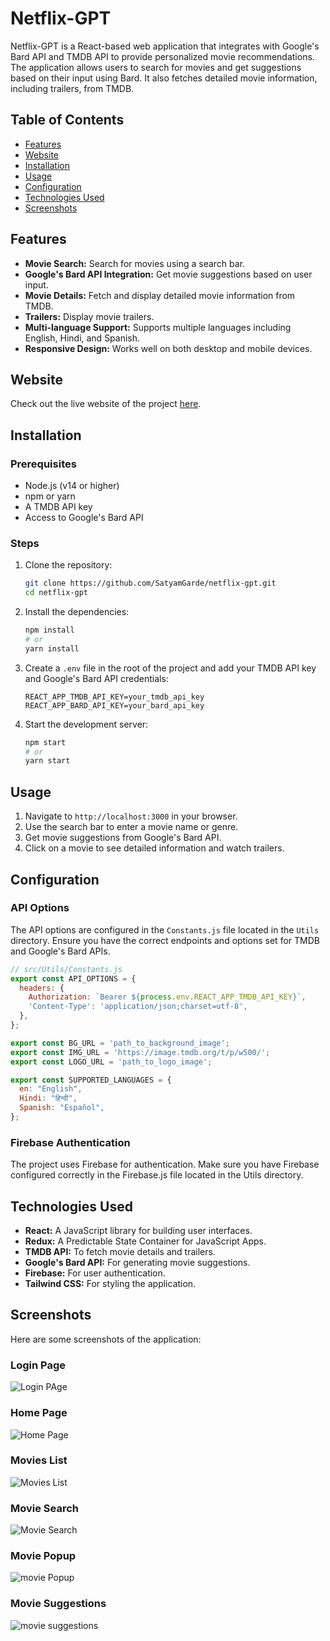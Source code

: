 # Netflix-GPT

Netflix-GPT is a React-based web application that integrates with Google's Bard API and TMDB API to provide personalized movie recommendations. The application allows users to search for movies and get suggestions based on their input using Bard. It also fetches detailed movie information, including trailers, from TMDB.

## Table of Contents
- [Features](#features)
- [Website](#website)
- [Installation](#installation)
- [Usage](#usage)
- [Configuration](#configuration)
- [Technologies Used](#technologies-used)
- [Screenshots](#screenshots)


## Features
- **Movie Search:** Search for movies using a search bar.
- **Google's Bard API Integration:** Get movie suggestions based on user input.
- **Movie Details:** Fetch and display detailed movie information from TMDB.
- **Trailers:** Display movie trailers.
- **Multi-language Support:** Supports multiple languages including English, Hindi, and Spanish.
- **Responsive Design:** Works well on both desktop and mobile devices.

## Website
Check out the live website of the project [here](https://netflixgpt.netlify.app/).

## Installation

### Prerequisites
- Node.js (v14 or higher)
- npm or yarn
- A TMDB API key
- Access to Google's Bard API

### Steps
1. Clone the repository:
    ```sh
    git clone https://github.com/SatyamGarde/netflix-gpt.git
    cd netflix-gpt
    ```

2. Install the dependencies:
    ```sh
    npm install
    # or
    yarn install
    ```

3. Create a `.env` file in the root of the project and add your TMDB API key and Google's Bard API credentials:
    ```env
    REACT_APP_TMDB_API_KEY=your_tmdb_api_key
    REACT_APP_BARD_API_KEY=your_bard_api_key
    ```

4. Start the development server:
    ```sh
    npm start
    # or
    yarn start
    ```

## Usage
1. Navigate to `http://localhost:3000` in your browser.
2. Use the search bar to enter a movie name or genre.
3. Get movie suggestions from Google's Bard API.
4. Click on a movie to see detailed information and watch trailers.

## Configuration

### API Options
The API options are configured in the `Constants.js` file located in the `Utils` directory. Ensure you have the correct endpoints and options set for TMDB and Google's Bard APIs.

```js
// src/Utils/Constants.js
export const API_OPTIONS = {
  headers: {
    Authorization: `Bearer ${process.env.REACT_APP_TMDB_API_KEY}`,
    'Content-Type': 'application/json;charset=utf-8',
  },
};

export const BG_URL = 'path_to_background_image';
export const IMG_URL = 'https://image.tmdb.org/t/p/w500/';
export const LOGO_URL = 'path_to_logo_image';

export const SUPPORTED_LANGUAGES = {
  en: "English",
  Hindi: "हिन्दी",
  Spanish: "Español",
};
```

### Firebase Authentication
The project uses Firebase for authentication. Make sure you have Firebase configured correctly in the Firebase.js file located in the Utils directory.

## Technologies Used
- **React:** A JavaScript library for building user interfaces.
- **Redux:** A Predictable State Container for JavaScript Apps.
- **TMDB API:** To fetch movie details and trailers.
- **Google's Bard API:** For generating movie suggestions.
- **Firebase:** For user authentication.
- **Tailwind CSS:** For styling the application.

## Screenshots

Here are some screenshots of the application:

### Login Page

![Login PAge](https://github.com/SatyamGarde/Netflix-Clone/blob/main/src/assets/Login%20Page.jpg)

### Home Page

![Home Page](https://github.com/SatyamGarde/Netflix-Clone/blob/main/src/assets/home%20page.jpg)

### Movies List

![Movies List](https://github.com/SatyamGarde/Netflix-Clone/blob/main/src/assets/home%20List.jpg)

### Movie Search

![Movie Search](https://github.com/SatyamGarde/Netflix-Clone/blob/main/src/assets/search%20page.jpg)

### Movie Popup

![movie Popup](https://github.com/SatyamGarde/Netflix-Clone/blob/main/src/assets/Popup%20page.jpg)

### Movie Suggestions

![movie suggestions](https://github.com/SatyamGarde/Netflix-Clone/blob/main/src/assets/suggested%20popup.jpg)

